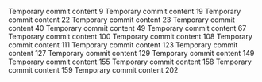 Temporary commit content 9
Temporary commit content 19
Temporary commit content 22
Temporary commit content 23
Temporary commit content 40
Temporary commit content 49
Temporary commit content 67
Temporary commit content 100
Temporary commit content 108
Temporary commit content 111
Temporary commit content 123
Temporary commit content 127
Temporary commit content 129
Temporary commit content 149
Temporary commit content 155
Temporary commit content 158
Temporary commit content 159
Temporary commit content 202
